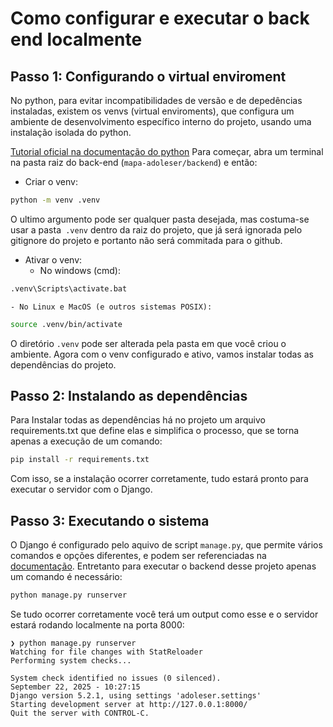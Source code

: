 # Como configurar e executar o back end  localmente
  
## Passo 1: Configurando o virtual enviroment  
No python, para evitar incompatibilidades de versão e de depedências instaladas, existem os venvs (virtual enviroments), que configura um ambiente de desenvolvimento específico interno do projeto, usando uma instalação isolada do python.

[Tutorial oficial na documentação do python](https://docs.python.org/3/library/venv.html)
Para começar, abra um terminal na pasta raiz do back-end (`mapa-adoleser/backend`) e então:
- Criar o venv:
```bash
python -m venv .venv
```
O ultimo argumento pode ser qualquer pasta desejada, mas costuma-se usar a pasta` .venv` dentro da raiz do projeto, que já será ignorada pelo gitignore do projeto e portanto não será commitada para o github.
- Ativar o venv:
	- No windows (cmd):
```cmd
.venv\Scripts\activate.bat
```
	- No Linux e MacOS (e outros sistemas POSIX):
```bash
source .venv/bin/activate
```
O diretório `.venv` pode ser alterada pela pasta em que você criou o ambiente.
Agora com o venv configurado e ativo, vamos instalar todas as dependências do projeto.
## Passo 2: Instalando as dependências
Para Instalar todas as dependências há no projeto um arquivo requirements.txt que define elas e simplifica o processo, que se torna apenas a execução de um comando:
```bash
pip install -r requirements.txt
```
Com isso, se a instalação ocorrer corretamente, tudo estará pronto para executar o servidor com o Django.

## Passo 3: Executando o sistema
O Django é configurado pelo aquivo de script `manage.py`, que permite vários comandos e opções diferentes, e podem ser referenciadas na [documentação](https://docs.djangoproject.com/en/5.2/ref/django-admin/). Entretanto para executar o backend desse projeto apenas um comando é necessário:
```bash
python manage.py runserver
```
Se tudo ocorrer corretamente você terá um output como esse e o servidor estará rodando localmente na porta 8000:
```
❯ python manage.py runserver
Watching for file changes with StatReloader
Performing system checks...

System check identified no issues (0 silenced).
September 22, 2025 - 10:27:15
Django version 5.2.1, using settings 'adoleser.settings'
Starting development server at http://127.0.0.1:8000/
Quit the server with CONTROL-C.

```